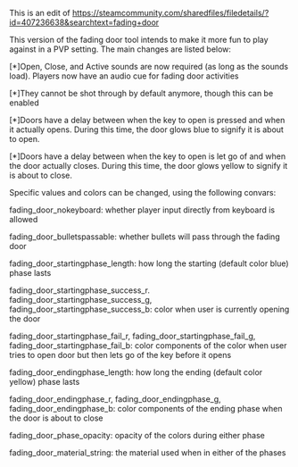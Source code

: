 This is an edit of https://steamcommunity.com/sharedfiles/filedetails/?id=407236638&searchtext=fading+door

This version of the fading door tool intends to make it more fun to play against in a PVP setting. The main changes are listed below:

  [*]Open, Close, and Active sounds are now required (as long as the sounds load). Players now have an audio cue for fading door activities
  
  [*]They cannot be shot through by default anymore, though this can be enabled

  [*]Doors have a delay between when the key to open is pressed and when it actually opens. During this time, the door glows blue to signify it is about to open.

  [*]Doors have a delay between when the key to open is let go of and when the door actually closes. During this time, the door glows yellow to signify it is about to close. 

Specific values and colors can be changed, using the following convars:

fading_door_nokeyboard: whether player input directly from keyboard is allowed

fading_door_bulletspassable: whether bullets will pass through the fading door

fading_door_startingphase_length: how long the starting (default color blue) phase lasts

fading_door_startingphase_success_r. fading_door_startingphase_success_g, fading_door_startingphase_success_b: color when user is currently opening the door

fading_door_startingphase_fail_r, fading_door_startingphase_fail_g, fading_door_startingphase_fail_b: color components of the color when user tries to open door but then lets go of the key before it opens

fading_door_endingphase_length: how long the ending (default color yellow) phase lasts

fading_door_endingphase_r, fading_door_endingphase_g, fading_door_endingphase_b: color components of the ending phase when the door is about to close

fading_door_phase_opacity: opacity of the colors during either phase

fading_door_material_string: the material used when in either of the phases
